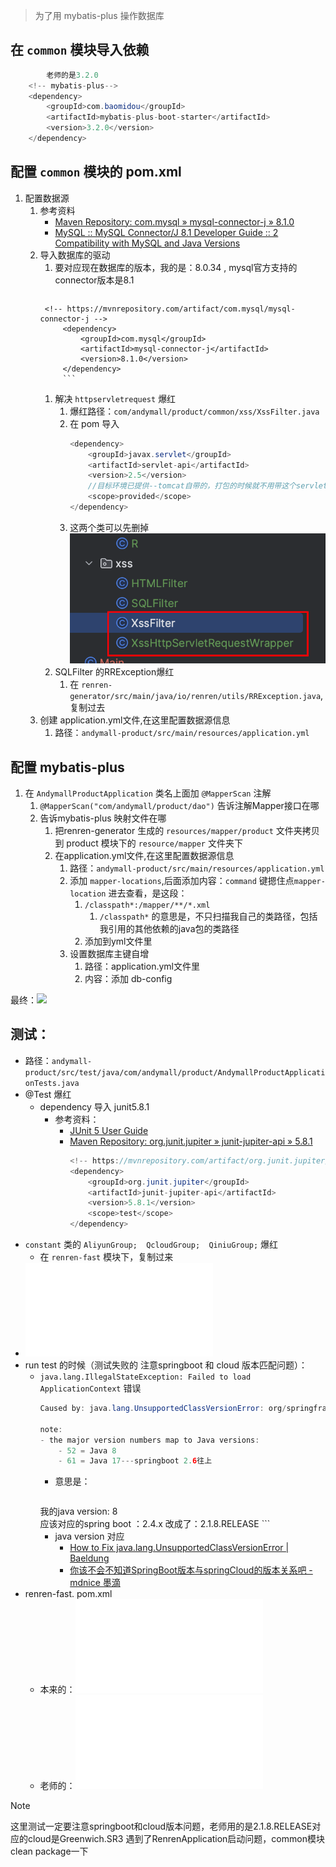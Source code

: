 > 为了用	mybatis-plus 操作数据库

## 在 `common` 模块导入依赖
```java
		老师的是3.2.0
	<!-- mybatis-plus-->  
	<dependency>  
		<groupId>com.baomidou</groupId>  
		<artifactId>mybatis-plus-boot-starter</artifactId>  
		<version>3.2.0</version>  
	</dependency>
```

## 配置 `common` 模块的 pom.xml
1. 配置数据源
	1. 参考资料
		- [Maven Repository: com.mysql » mysql-connector-j » 8.1.0](https://mvnrepository.com/artifact/com.mysql/mysql-connector-j/8.1.0)
		- [MySQL :: MySQL Connector/J 8.1 Developer Guide :: 2 Compatibility with MySQL and Java Versions](https://dev.mysql.com/doc/connector-j/8.1/en/connector-j-versions.html)
	2. 导入数据库的驱动
		  1.  要对应现在数据库的版本，我的是：8.0.34 , mysql官方支持的connector版本是8.1
				```java
			<!-- https://mvnrepository.com/artifact/com.mysql/mysql-connector-j -->
				<dependency>
					<groupId>com.mysql</groupId>
					<artifactId>mysql-connector-j</artifactId>
					<version>8.1.0</version>
				</dependency>
				```
		1. 解决 `httpservletrequest` 爆红
			1. 爆红路径：`com/andymall/product/common/xss/XssFilter.java`
			2. 在 pom 导入
				```java
				<dependency>  
					<groupId>javax.servlet</groupId>  
					<artifactId>servlet-api</artifactId>  
					<version>2.5</version> 
					//目标环境已提供--tomcat自带的，打包的时候就不用带这个servlet-api了
					<scope>provided</scope>
				</dependency>
				```
			1. 这两个类可以先删掉
				![](Pasted%20image%2020230830171424.png)
		3. SQLFilter 的RRException爆红
			1. 在 `renren-generator/src/main/java/io/renren/utils/RRException.java`,复制过去
	3. 创建 application.yml文件,在这里配置数据源信息
		1. 路径：`andymall-product/src/main/resources/application.yml`
## 配置 mybatis-plus 

1. 在 `AndymallProductApplication` 类名上面加 `@MapperScan` 注解
	1. `@MapperScan("com/andymall/product/dao")` 告诉注解Mapper接口在哪
	2. 告诉mybatis-plus 映射文件在哪
		1. 把renren-generator 生成的 `resources/mapper/product` 文件夹拷贝到 product 模块下的 `resource/mapper` 文件夹下
		2. 在application.yml文件,在这里配置数据源信息
			1. 路径：`andymall-product/src/main/resources/application.yml`
			2. 添加 `mapper-locations`,后面添加内容：`command` 键摁住点`mapper-location` 进去查看，是这段：
				1. `/classpath*:/mapper/**/*.xml`
					1. `/classpath*` 的意思是，不只扫描我自己的类路径，包括我引用的其他依赖的java包的类路径
				2. 添加到yml文件里
			3. 设置数据库主键自增
				1. 路径：application.yml文件里
				2. 内容：添加 db-config

最终：![](课程&笔记/技术栈/尚硅谷/谷粒商城/步骤与问题/files/application.yml)

## 测试：
- 路径：`andymall-product/src/test/java/com/andymall/product/AndymallProductApplicationTests.java`
- @Test 爆红
	- dependency 导入 junit5.8.1
		- 参考资料：
			- [JUnit 5 User Guide](https://junit.org/junit5/docs/current/user-guide/#overview)
			- [Maven Repository: org.junit.jupiter » junit-jupiter-api » 5.8.1](https://mvnrepository.com/artifact/org.junit.jupiter/junit-jupiter-api/5.8.1)
				```java
				<!-- https://mvnrepository.com/artifact/org.junit.jupiter/junit-jupiter-api -->  
				<dependency>  
					<groupId>org.junit.jupiter</groupId>  
					<artifactId>junit-jupiter-api</artifactId>  
					<version>5.8.1</version>  
					<scope>test</scope>  
				</dependency>
				```
- `constant` 类的 `AliyunGroup;  QcloudGroup;  QiniuGroup;` 爆红
	- 在 `renren-fast` 模块下，复制过来
- ![](课程&笔记/技术栈/尚硅谷/谷粒商城/步骤与问题/files/AndymallProductApplicationTests.java)
- run test 的时候（测试失败的  注意springboot 和 cloud 版本匹配问题）：
	- `java.lang.IllegalStateException: Failed to load ApplicationContext` 错误
		```java
		Caused by: java.lang.UnsupportedClassVersionError: org/springframework/cloud/bootstrap/BootstrapApplicationListener has been compiled by a more recent version of the Java Runtime (class file version 61.0), this version of the Java Runtime only recognizes class file versions up to 52.0
		
		note:
		- the major version numbers map to Java versions:
			- 52 = Java 8
			- 61 = Java 17---springboot 2.6往上
		
		```
		- 意思是：
		  ```java
		我的java version: 8  
		应该对应的spring boot ：2.4.x
		改成了：2.1.8.RELEASE
			```
		- java version 对应
			- [How to Fix java.lang.UnsupportedClassVersionError | Baeldung](https://www.baeldung.com/java-lang-unsupportedclassversion)
			- [你该不会不知道SpringBoot版本与springCloud的版本关系吧 - mdnice 墨滴](https://mdnice.com/writing/c08e9d1917b0439f92babc0734955ed4)
- renren-fast. pom.xml
	- 本来的：![](BEFORE/附件/pom.xml)
	- 老师的：![](BEFORE/附件/pom%201.xml)
> [!note]
> 这里测试一定要注意springboot和cloud版本问题，老师用的是2.1.8.RELEASE对应的cloud是Greenwich.SR3
> 遇到了RenrenApplication启动问题，common模块clean package一下
